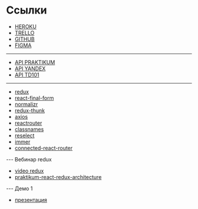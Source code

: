 # Ссылки

- [HEROKU](https://yandex-praktikum-td.herokuapp.com/#/)
- [TRELLO](https://trello.com/b/EGSFMP1M/game-td101)
- [GITHUB](https://github.com/SPB-101/game-td101)
- [FIGMA](https://www.figma.com/file/DRsqLtFDYNSKpIUbugJlMZ/Game-TD101)

---

- [API PRAKTIKUM](https://ya-praktikum.tech/api/v2/swagger/#/)
- [API YANDEX]()
- [API TD101]()

---

- [redux](https://react-redux.js.org)
- [react-final-form](https://final-form.org/docs/react-final-form/getting-started)
- [normalizr](https://github.com/paularmstrong/normalizr)
- [redux-thunk](https://github.com/reduxjs/redux-thunk)
- [axios](https://github.com/axios/axios)
- [reactrouter](https://reactrouter.com/web/guides/quick-start)
- [classnames](https://github.com/JedWatson/classnames#readme)
- [reselect](https://github.com/reduxjs/reselect)
- [immer](https://immerjs.github.io/immer/)
- [connected-react-router](https://github.com/supasate/connected-react-router)

--- Вебинар redux

- [video redux](https://disk.yandex.ru/i/RzJm6YBN-SYK7g)
- [praktikum-react-redux-architecture](https://github.com/Jarith/praktikum-react-redux-architecture)

--- Демо 1

- [презентация](https://docs.google.com/presentation/d/12cO-R-whQ55-1BftDlQN0VVEMuL8xfPEFfIa5kjE8Z0/edit#slide=id.p)
